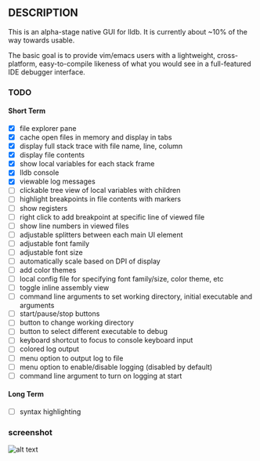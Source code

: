 ## DESCRIPTION
This is an alpha-stage native GUI for lldb. It is currently about ~10% of the way towards usable.

The basic goal is to provide vim/emacs users with a lightweight, cross-platform, easy-to-compile likeness of what you would see in a full-featured IDE debugger interface.

### TODO
#### Short Term
- [x] file explorer pane
- [x] cache open files in memory and display in tabs
- [x] display full stack trace with file name, line, column
- [x] display file contents
- [x] show local variables for each stack frame
- [x] lldb console
- [x] viewable log messages
- [ ] clickable tree view of local variables with children
- [ ] highlight breakpoints in file contents with markers
- [ ] show registers
- [ ] right click to add breakpoint at specific line of viewed file
- [ ] show line numbers in viewed files
- [ ] adjustable splitters between each main UI element
- [ ] adjustable font family
- [ ] adjustable font size
- [ ] automatically scale based on DPI of display
- [ ] add color themes
- [ ] local config file for specifying font family/size, color theme, etc
- [ ] toggle inline assembly view
- [ ] command line arguments to set working directory, initial executable and arguments
- [ ] start/pause/stop buttons
- [ ] button to change working directory
- [ ] button to select different executable to debug
- [ ] keyboard shortcut to focus to console keyboard input
- [ ] colored log output
- [ ] menu option to output log to file
- [ ] menu option to enable/disable logging (disabled by default)
- [ ] command line argument to turn on logging at start

#### Long Term
- [ ] syntax highlighting

### screenshot
![alt text](https://raw.githubusercontent.com/zmeadows/lldbg/master/screenshot.png)
